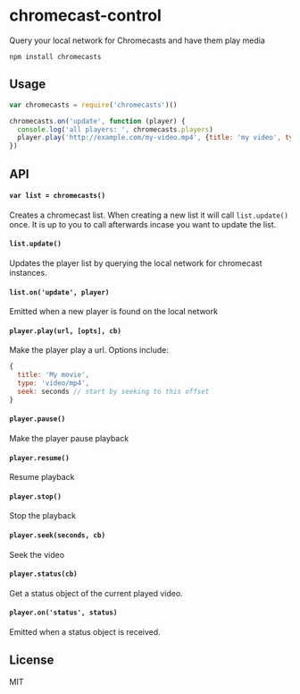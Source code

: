 # chromecast-control

Query your local network for Chromecasts and have them play media

```
npm install chromecasts
```

## Usage

``` js
var chromecasts = require('chromecasts')()

chromecasts.on('update', function (player) {
  console.log('all players: ', chromecasts.players)
  player.play('http://example.com/my-video.mp4', {title: 'my video', type: 'video/mp4'})
})
```

## API

#### `var list = chromecasts()`

Creates a chromecast list.
When creating a new list it will call `list.update()` once.
It is up to you to call afterwards incase you want to update the list.

#### `list.update()`

Updates the player list by querying the local network for chromecast instances.

#### `list.on('update', player)`

Emitted when a new player is found on the local network

#### `player.play(url, [opts], cb)`

Make the player play a url. Options include:

``` js
{
  title: 'My movie',
  type: 'video/mp4',
  seek: seconds // start by seeking to this offset
}
```

#### `player.pause()`

Make the player pause playback

#### `player.resume()`

Resume playback

#### `player.stop()`

Stop the playback

#### `player.seek(seconds, cb)`

Seek the video

#### `player.status(cb)`

Get a status object of the current played video.

#### `player.on('status', status)`

Emitted when a status object is received.

## License

MIT
